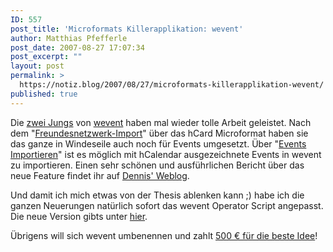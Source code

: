 ```yaml
---
ID: 557
post_title: 'Microformats Killerapplikation: wevent'
author: Matthias Pfefferle
post_date: 2007-08-27 17:07:34
post_excerpt: ""
layout: post
permalink: >
  https://notiz.blog/2007/08/27/microformats-killerapplikation-wevent/
published: true
---
```

Die <a href="http://www.sichelputzer.de/2007/06/11/interview-mit-weventorg/">zwei Jungs</a> von <a href="http://wevent.org">wevent</a> haben mal wieder tolle Arbeit geleistet. Nach dem "<a href="http://blog.wevent.org/2007/07/importiere-dein-freundesnetzwerk/">Freundesnetzwerk-Import</a>" über das hCard Microformat haben sie das ganze in Windeseile auch noch für Events umgesetzt. Über "<a href="http://wevent.org/import/events">Events Importieren</a>" ist es möglich mit hCalendar ausgezeichnete Events in wevent zu importieren. Einen sehr schönen und ausführlichen Bericht über das neue Feature findet ihr auf <a href="http://blog.dopefreshtight.de/artikel/embracing-microformats/">Dennis' Weblog</a>.

Und damit ich mich etwas von der Thesis ablenken kann ;) habe ich die ganzen Neuerungen natürlich sofort das wevent Operator Script angepasst. Die neue Version gibts unter <a href="http://notiz.blog/projects/operator-user-scripts/#wevent">hier</a>.

Übrigens will sich wevent umbenennen und zahlt <a href="http://blog.wevent.org/2007/08/500-e-fuer-den-neuen-namen/">500 € für die beste Idee</a>!